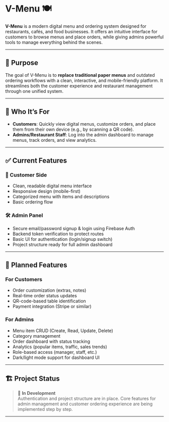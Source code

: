 # V-Menu 🍽️

**V-Menu** is a modern digital menu and ordering system designed for restaurants, cafés, and food businesses. It offers an intuitive interface for customers to browse menus and place orders, while giving admins powerful tools to manage everything behind the scenes.

---

## 🎯 Purpose

The goal of V-Menu is to **replace traditional paper menus** and outdated ordering workflows with a clean, interactive, and mobile-friendly platform. It streamlines both the customer experience and restaurant management through one unified system.

---

## 👥 Who It’s For

- **Customers**: Quickly view digital menus, customize orders, and place them from their own device (e.g., by scanning a QR code).
- **Admins/Restaurant Staff**: Log into the admin dashboard to manage menus, track orders, and view analytics.

---

## ✅ Current Features

### 🧾 Customer Side
- Clean, readable digital menu interface
- Responsive design (mobile-first)
- Categorized menu with items and descriptions
- Basic ordering flow

### 🛠️ Admin Panel
- Secure email/password signup & login using Firebase Auth
- Backend token verification to protect routes
- Basic UI for authentication (login/signup switch)
- Project structure ready for full admin dashboard

---

## 🧩 Planned Features

### For Customers
- Order customization (extras, notes)
- Real-time order status updates
- QR-code-based table identification
- Payment integration (Stripe or similar)

### For Admins
- Menu item CRUD (Create, Read, Update, Delete)
- Category management
- Order dashboard with status tracking
- Analytics (popular items, traffic, sales trends)
- Role-based access (manager, staff, etc.)
- Dark/light mode support for dashboard UI

---

## 🏗️ Project Status

> 🚧 **In Development**  
Authentication and project structure are in place. Core features for admin management and customer ordering experience are being implemented step by step.

---

